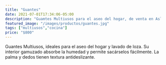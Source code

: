 ```yaml
---
title: "Guantes"
date: 2021-07-01T17:34:06-05:00
description: "Guamtes Multiusos para el aseo del hogar, de venta en Aslimp, Iquique, Chile"
featured_image: "/images/productos/guantes.jpg"
tags: ["multiusos","cocina"]
price: "$800"
---
```

Guantes Multiusos, ideales para el aseo del hogar y lavado de loza. Su interior gamuzado absorbe la humedad y permite sacárselos fácilmente. La palma y dedos tienen textura antideslizante.
